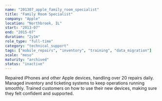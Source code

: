 ```yaml
---
name: "201307_apple_family_room_specialist"
title: "Family Room Specialist"
company: "Apple"
location: "Northbrook, IL"
start: "2013-07"
end: "2015-07"
duration: "2y1m"
role_type: "full-time"
category: "technical_support"
tags: ["mobile_repairs", "inventory", "training", "data_migration"]
scale: "meso"
maturity: "archived"
status: "inactive"
---
```


Repaired iPhones and other Apple devices, handling over 20 repairs daily. Managed inventory and ticketing systems to keep operations running smoothly. Trained customers on how to use their new devices, making sure they felt confident and supported.
